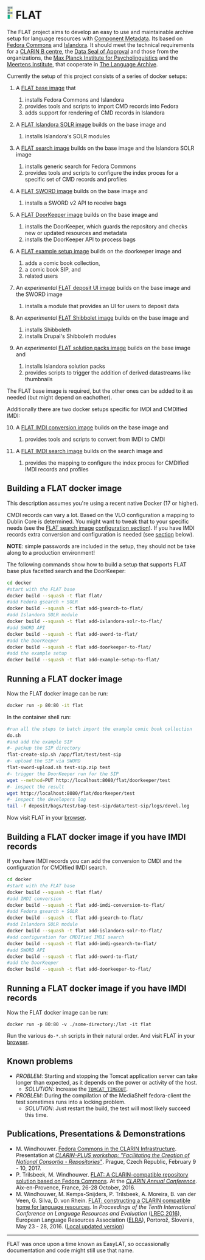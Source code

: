 ![FLAT logo](docker/flat/drupal/flat-logo.png) FLAT
===================================================
The FLAT project aims to develop an easy to use and
maintainable archive setup for language resources with
[Component Metadata](http://www.clarin.eu/cmdi/). Its based on [Fedora Commons](http://fedora-commons.org/)
and [Islandora](http://islandora.ca/). It should meet the technical requirements
for a [CLARIN B centre](http://hdl.handle.net/1839/00-DOCS.CLARIN.EU-77), the [Data Seal of Approval](http://datasealofapproval.org/) and those from the
organizations, the [Max Planck Institute for Psycholinguistics](http://www.mpi.nl/) and
the [Meertens Institute](http://www.meertens.knaw.nl/), that cooperate in [The Language Archive](http://tla.mpi.nl/).

Currently the setup of this project consists of a series of docker setups:

1. A [FLAT base image](docker/flat/) that
    1. installs Fedora Commons and Islandora
    2. provides tools and scripts to import CMD records into Fedora
    3. adds support for rendering of CMD records in Islandora

2. A [FLAT Islandora SOLR image](docker/add-islandora-solr-to-flat) builds on the base image and
    1. installs Islandora's SOLR modules

3. A [FLAT search image](docker/add-gsearch-to-flat) builds on the base image and the Islandora SOLR image
    1. installs generic search for Fedora Commons
    2. provides tools and scripts to configure the index proces for a specific set of CMD records and profiles

4. A [FLAT SWORD image](docker/add-sword-to-flat) builds on the base image and
    1. installs a SWORD v2 API to receive bags
   
5. A [FLAT DoorKeeper image](docker/add-doorkeeper-to-flat) builds on the base image and
    1. installs the DoorKeeper, which guards the repository and checks new or updated resources and metadata
    2. installs the DoorKeeper API to process bags

6. A [FLAT example setup image](docker/add-example-setup-to-flat) builds on the doorkeeper image and
    1. adds a comic book collection,
    2. a comic book SIP, and
    3. related users

7. An *experimental* [FLAT deposit UI image](docker/add-deposit-ui-to-flat) builds on the base image and the SWORD image
    1. installs a module that provides an UI for users to deposit data
   
8. An *experimental* [FLAT Shibbolet image](docker/add-shibboleth-to-flat) builds on the base image and
    1. installs Shibboleth
    2. installs Drupal's Shibboleth modules
   
9. An *experimental* [FLAT solution packs image](docker/add-solution-packs-to-flat) builds on the base image and
    1. installs Islandora solution packs
    2. provides scripts to trigger the addition of derived datastreams like thumbnails

The FLAT base image is required, but the other ones can be added to it as needed (but might depend on eachother).

Additionally there are two docker setups specific for IMDI and CMDIfied IMDI:

10. A [FLAT IMDI conversion image](docker/add-imdi-conversion-to-flat) builds on the base image and
    1. provides tools and scripts to convert from IMDI to CMDI

11. A [FLAT IMDI search image](docker/add-imdi-gsearch-to-flat) builds on the search image and
    1. provides the mapping to configure the index proces for CMDIfied IMDI records and profiles

## Building a FLAT docker image ##

This description assumes you're using a recent native Docker (17 or higher).

CMDI records can vary a lot. Based on the VLO configuration a mapping to Dublin Core is determined. You might want to tweak that to your specific needs (see the [FLAT search image](docker/add-gsearch-to-flat) [configuration section](docker/add-gsearch-to-flat#additional-configuration)). If you have IMDI records extra conversion and configuration is needed (see [section](#building-a-flat-docker-image-if-you-have-imdi-records) below).

__NOTE__: simple passwords are included in the setup, they should not be take along to a production environment!

The following commands show how to build a setup that supports FLAT base plus facetted search and the DoorKeeper:

```sh
cd docker
#start with the FLAT base
docker build --squash -t flat flat/
#add Fedora gsearch + SOLR
docker build --squash -t flat add-gsearch-to-flat/
#add Islandora SOLR module
docker build --squash -t flat add-islandora-solr-to-flat/
#add SWORD API
docker build --squash -t flat add-sword-to-flat/
#add the DoorKeeper
docker build --squash -t flat add-doorkeeper-to-flat/
#add the example setup
docker build --squash -t flat add-example-setup-to-flat/
```

## Running a FLAT docker image ##

Now the FLAT docker image can be run:

```sh
docker run -p 80:80 -it flat
```

In the container shell run: 

```sh
#run all the steps to batch import the example comic book collection
do.sh
#and add the example SIP
#- packup the SIP directory
flat-create-sip.sh /app/flat/test/test-sip
#- upload the SIP via SWORD
flat-sword-upload.sh test-sip.zip test
#- trigger the DoorKeeper run for the SIP
wget --method=PUT http://localhost:8080/flat/doorkeeper/test
#- inspect the result
wget http://localhost:8080/flat/doorkeeper/test
#- inspect the developers log
tail -f deposit/bags/test/bag-test-sip/data/test-sip/logs/devel.log
```

Now visit FLAT in your [browser](http://localhost/flat).

## Building a FLAT docker image if you have IMDI records ##

If you have IMDI records you can add the conversion to CMDI and the configuration for CMDIfied IMDI search.

```sh
cd docker
#start with the FLAT base
docker build --squash -t flat flat/
#add IMDI conversion
docker build --squash -t flat add-imdi-conversion-to-flat/
#add Fedora gsearch + SOLR
docker build --squash -t flat add-gsearch-to-flat/
#add Islandora SOLR module
docker build --squash -t flat add-islandora-solr-to-flat/
#add configuration for CMDIfied IMDI search
docker build --squash -t flat add-imdi-gsearch-to-flat/
#add SWORD API
docker build --squash -t flat add-sword-to-flat/
#add the DoorKeeper
docker build --squash -t flat add-doorkeeper-to-flat/
```

## Running a FLAT docker image if you have IMDI records ##

Now the FLAT docker image can be run:

```
docker run -p 80:80 -v ./some-directory:/lat -it flat
```

Run the various ```do-*.sh``` scripts in their natural order. And visit FLAT in your [browser](http://localhost/flat).

## Known problems ##

* _PROBLEM_: Starting and stopping the Tomcat application server can take longer than expected, as it depends on the power or activity of the host.
  * _SOLUTION_: Increase the [```TOMCAT_TIMEOUT```](docker/flat/Dockerfile).
* _PROBLEM_: During the compilation of the MediaShelf fedora-client the test sometimes runs into a locking problem.
  * _SOLUTION_: Just restart the build, the test will most likely succeed this time.

## Publications, Presentations & Demonstrations ##

* M. Windhouwer. [Fedora Commons in the CLARIN Infrastructure](http://www.slideshare.net/mwindhouwer/fedora-commons-in-the-clarin-infrastructure). Presentation at [_CLARIN-PLUS workshop: "Facilitating the Creation of National Consortia - Repositories"_](https://www.clarin.eu/event/2017/clarin-plus-workshop-facilitating-creation-national-consortia-repositories). Prague, Czech Republic, February 9 - 10, 2017.
* P. Trilsbeek, M. Windhouwer. [FLAT: A CLARIN-compatible repository solution based on Fedora Commons](https://www.clarin.eu/content/abstracts-overview-clarin-annual-conference-2016#Z). At the [_CLARIN Annual Conference_](https://www.clarin.eu/event/2016/clarin-annual-conference-2016-aix-en-provence-france). Aix-en-Provence, France, 26-28 October, 2016. 
* M. Windhouwer, M. Kemps-Snijders, P. Trilsbeek, A. Moreira, B. van der Veen, G. Silva, D. von Rhein. [FLAT: constructing a CLARIN compatible home for language resources](http://www.lrec-conf.org/proceedings/lrec2016/summaries/476.html). In _Proceedings of the Tenth International Conference on Language Resources and Evaluation_ ([LREC 2016](http://lrec2016.lrec-conf.org/en/)), European Language Resources Association ([ELRA](http://www.elra.info/)), Portorož, Slovenia, May 23 - 28, 2016. ([Local updated version](documents/2016-LREC-FLAT.pdf))

___
FLAT was once upon a time known as EasyLAT, so occassionally documentation and code might still use that name.
